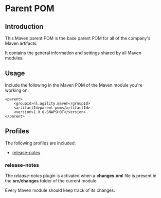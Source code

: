 # Parent POM

## Introduction
This Maven parent POM is the base parent POM for all of the company's Maven artifacts.

It contains the general information and settings shared by all Maven modules.

## Usage
Include the following in the Maven POM of the Maven module you're working on:

    <parent>
        <groupId>nl.agility.maven</groupId>
        <artifactId>parent-pom</artifactId>
        <version>1.0.0-SNAPSHOT</version>
    </parent>

## Profiles
The following profiles are included:

* [release-notes](#release-notes)

### release-notes
The *release-notes* plugin is activated when a **changes.xml** file is present in the **src/changes** folder of the
current module.

Every Maven module should keep track of its changes. 
